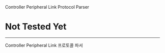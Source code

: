 Controller Peripheral Link Protocol Parser

# Not Tested Yet
***
Controller Peripheral Link 프로토콜 파서
